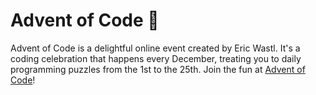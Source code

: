 # Advent of Code 🎄

Advent of Code is a delightful online event created by Eric Wastl. It's a coding celebration that happens every December, treating you to daily programming puzzles from the 1st to the 25th. Join the fun at [Advent of Code](https://adventofcode.com/)!